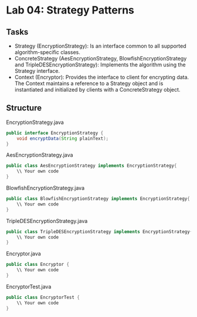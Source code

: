 # Lab 04: Strategy Patterns

## Tasks
- Strategy (EncryptionStrategy): Is an interface common to all supported algorithm-specific classes.
- ConcreteStrategy (AesEncryptionStrategy, BlowfishEncryptionStrategy and TripleDESEncryptionStrategy): Implements the algorithm using the Strategy interface.
- Context (Encryptor): Provides the interface to client for encrypting data. The Context maintains a reference to a Strategy object and is instantiated and initialized by clients with a ConcreteStrategy object.

## Structure

EncryptionStrategy.java
```java
public interface EncryptionStrategy {
    void encryptData(String plainText);
}
```

AesEncryptionStrategy.java
```java
public class AesEncryptionStrategy implements EncryptionStrategy{
	\\ Your own code
}
```

BlowfishEncryptionStrategy.java
```java
public class BlowfishEncryptionStrategy implements EncryptionStrategy{
	\\ Your own code
}
```

TripleDESEncryptionStrategy.java
```java
public class TripleDESEncryptionStrategy implements EncryptionStrategy{
	\\ Your own code
}
```

Encryptor.java
```java
public class Encryptor {
	\\ Your own code
}
```

EncryptorTest.java
```java
public class EncryptorTest {
	\\ Your own code
}
```